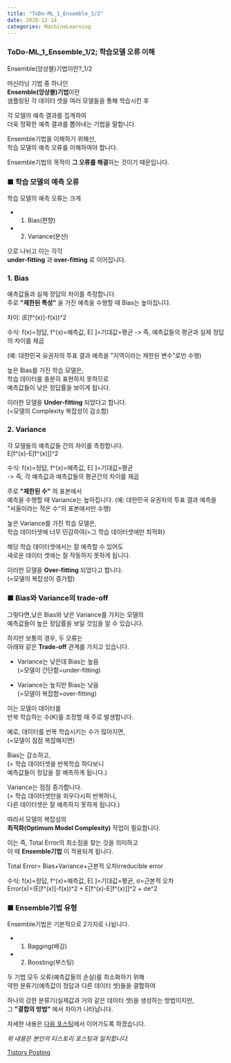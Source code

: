 ```yaml
---
title: "ToDo-ML_1_Ensemble_1/2"
date: 2020-12-14
categories: MachineLearning 
---
```


### ToDo-ML_1_Ensemble_1/2; 학습모델 오류 이해
Ensemble(앙상블)기법이란?_1/2

머신러닝 기법 중 하나인<br> 
**Ensemble(앙상블)기법**이란<br>
샘플링된 각 데이터 셋을 여러 모델들을 통해 학습시킨 후 

각 모델의 예측 결과를 집계하여<br> 
더욱 정확한 예측 결과를 뽑아내는 기법을 말합니다.

Ensemble기법을 이해하기 위해선,<br>
학습 모델의 예측 오류를 이해하여야 합니다.

Ensemble기법의 목적이 **그 오류를 해결**하는 것이기 때문입니다.


### ■ 학습 모델의 예측 오류


학습 모델의 예측 오류는 크게
- 1. Bias(편향)

- 2. Variance(분산)

으로 나뉘고 이는 각각<br> 
**under-fitting** 과 **over-fitting** 로 이어집니다.

### 1. Bias

예측값들과 실제 정답의 차이를 측정합니다.<br>
주로 **"제한된 특성"** 을 가진 예측을 수행할 때 Bias는 높아집니다.

차이: (E[f^(x)]-f(x))^2

수식: f(x)=정답, f^(x)=예측값, E[ ]=기대값=평균 
-> 즉, 예측값들의 평균과 실제 정답의 차이를 제곱

(예: 대한민국 유권자의 투표 결과 예측을 "지역이라는 제한된 변수"로만 수행)

높은 Bias를 가진 학습 모델은,<br>
학습 데이터를 충분히 표현하지 못하므로<br>
예측값들이 낮은 정답률을 보이게 됩니다.

이러한 모델을 **Under-fitting** 되었다고 합니다.<br>
(=모델의 Complexity 복잡성이 감소함)


### 2. Variance

각 모델들의 예측값들 간의 차이를 측정합니다.<br>
E[f^(x)-E[f^(x)]]^2

수식: f(x)=정답, f^(x)=예측값, E[ ]=기대값=평균<br> 
-> 즉, 각 예측값과 예측값들의 평균간의 차이를 제곱


주로 **"제한된 수"** 의 표본에서<br> 
예측을 수행할 때 Variance는 높아집니다.
(예: 대한민국 유권자의 투표 결과 예측을 "서울이라는 적은 수"의 표본에서만 수행)

높은 Variance를 가진 학습 모델은,<br>
학습 데이터셋에 너무 민감하여(=그 학습 데이터셋에만 최적화)

해당 학습 데이터셋에서는 잘 예측할 수 있어도<br>
새로운 데이터 셋에는 잘 작동하지 못하게 됩니다.

이러한 모델을 **Over-fitting** 되었다고 합니다.<br>
(=모델의 복잡성이 증가함)


### ■ Bias와 Variance의 trade-off

그렇다면,낮은 Bias와 낮은 Variance를 가지는 모델의<br>
예측값들이 높은 정답률을 보일 것임을 알 수 있습니다. 

 
하지만 보통의 경우, 두 오류는<br>
아래와 같은 **Trade-off** 관계를 가지고 있습니다. 

- Variance는 낮은데 Bias는 높음<br>
 (=모델이 간단함=under-fitting)

- Variance는 높지만 Bias는 낮음<br> 
 (=모델이 복잡함=over-fitting)

이는 모델이 데이터를<br> 
반복 학습하는 수(K)를 조정할 때 주로 발생합니다. 


예로, 데이터를 반복 학습시키는 수가 많아지면,<br> 
(=모델이 점점 복잡해지면)

Bias는 감소하고,<br> 
(= 학습 데이터셋을 반복학습 하다보니 <br>
예측값들이 정답을 잘 예측하게 됩니다.)

Variance는 점점 증가합니다.<br>
(= 학습 데이터셋만을 외우다시피 반복하니, <br>
다른 데이터셋은 잘 예측하지 못하게 됩니다.)

따라서 모델의 복잡성의<br> 
**최적화(Optimum Model Complexity)** 작업이 필요합니다. 


이는 즉, Total Error의 최소점을 찾는 것을 의미하고<br>
이 때 **Ensemble기법** 이 적용되게 됩니다. 

Total Error= Bias+Variance+근본적 오차irreducible error<br>

수식: f(x)=정답, f^(x)=예측값, E[ ]=기대값=평균, σ=근본적 오차<br>
Error(x)=(E[f^(x)]-f(x))^2 + E[f^(x)-E[f^(x)]]^2 + σe^2



### ■ Ensemble기법 유형

Ensemble기법은 기본적으로 2가지로 나뉩니다.


- 1. Bagging(배깅)

- 2. Boosting(부스팅)


두 기법 모두 오류(예측값들의 손실)를 최소화하기 위해<br>
약한 분류기(예측값이 정답과 다른 데이터 셋)들을 결합하여<br>

하나의 강한 분류기(실제값과 거의 같은 데이터 셋)을 생성하는 방법이지만,<br>
그 **"결합의 방법"** 에서 차이가 나타납니다.

자세한 내용은 [다음 포스팅](https://tododata101.github.io/machinelearning/todo-ML_2/)에서 이어가도록 하겠습니다.

*위 내용은 본인의 티스토리 포스팅과 일치합니다.*

[Tistory Posting](https://todo-data.tistory.com/5)
